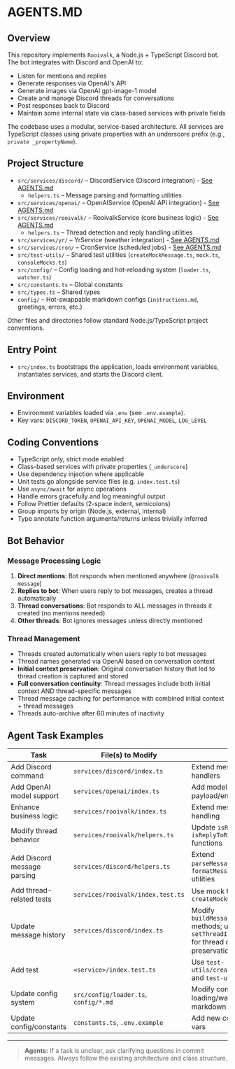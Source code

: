 # AGENTS.MD

## Overview

This repository implements `Rooivalk`, a Node.js + TypeScript Discord bot. The bot integrates with Discord and OpenAI to:

- Listen for mentions and replies
- Generate responses via OpenAI's API
- Generate images via OpenAI gpt-image-1 model
- Create and manage Discord threads for conversations
- Post responses back to Discord
- Maintain some internal state via class-based services with private fields

The codebase uses a modular, service-based architecture. All services are TypeScript classes using private properties with an underscore prefix (e.g., `private _propertyName`).

## Project Structure

- `src/services/discord/` – DiscordService (Discord integration) - [See AGENTS.md](src/services/discord/AGENTS.md)
  - `helpers.ts` – Message parsing and formatting utilities
- `src/services/openai/` – OpenAIService (OpenAI API integration) - [See AGENTS.md](src/services/openai/AGENTS.md)
- `src/services/rooivalk/` – RooivalkService (core business logic) - [See AGENTS.md](src/services/rooivalk/AGENTS.md)
  - `helpers.ts` – Thread detection and reply handling utilities
- `src/services/yr/` – YrService (weather integration) - [See AGENTS.md](src/services/yr/AGENTS.md)
- `src/services/cron/` – CronService (scheduled jobs) - [See AGENTS.md](src/services/cron/AGENTS.md)
- `src/test-utils/` – Shared test utilities (`createMockMessage.ts`, `mock.ts`, `consoleMocks.ts`)
- `src/config/` – Config loading and hot-reloading system (`loader.ts`, `watcher.ts`)
- `src/constants.ts` – Global constants
- `src/types.ts` – Shared types
- `config/` – Hot-swappable markdown configs (`instructions.md`, greetings, errors, etc.)

Other files and directories follow standard Node.js/TypeScript project conventions.

## Entry Point

- `src/index.ts` bootstraps the application, loads environment variables, instantiates services, and starts the Discord client.

## Environment

- Environment variables loaded via `.env` (see `.env.example`).
- Key vars: `DISCORD_TOKEN`, `OPENAI_API_KEY`, `OPENAI_MODEL`, `LOG_LEVEL`

## Coding Conventions

- TypeScript only, strict mode enabled
- Class-based services with private properties (`_underscore`)
- Use dependency injection where applicable
- Unit tests go alongside service files (e.g. `index.test.ts`)
- Use `async/await` for async operations
- Handle errors gracefully and log meaningful output
- Follow Prettier defaults (2-space indent, semicolons)
- Group imports by origin (Node.js, external, internal)
- Type annotate function arguments/returns unless trivially inferred

## Bot Behavior

### Message Processing Logic
1. **Direct mentions**: Bot responds when mentioned anywhere (`@rooivalk message`)
2. **Replies to bot**: When users reply to bot messages, creates a thread automatically
3. **Thread conversations**: Bot responds to ALL messages in threads it created (no mentions needed)
4. **Other threads**: Bot ignores messages unless directly mentioned

### Thread Management
- Threads created automatically when users reply to bot messages
- Thread names generated via OpenAI based on conversation context
- **Initial context preservation**: Original conversation history that led to thread creation is captured and stored
- **Full conversation continuity**: Thread messages include both initial context AND thread-specific messages
- Thread message caching for performance with combined initial context + thread messages
- Threads auto-archive after 60 minutes of inactivity

## Agent Task Examples

| Task                         | File(s) to Modify                        | Notes                                       |
|------------------------------|------------------------------------------|---------------------------------------------|
| Add Discord command          | `services/discord/index.ts`              | Extend message/interaction handlers         |
| Add OpenAI model support     | `services/openai/index.ts`               | Add model ID, update API payload/env vars   |
| Enhance business logic       | `services/rooivalk/index.ts`             | Extend message/state handling               |
| Modify thread behavior       | `services/rooivalk/helpers.ts`           | Update `isRooivalkThread`, `isReplyToRooivalk` functions |
| Add Discord message parsing  | `services/discord/helpers.ts`            | Extend `parseMessageInChain`, `formatMessageInChain` utilities |
| Add thread-related tests     | `services/rooivalk/index.test.ts`        | Use mock threads with `createMockMessage`   |
| Update message history       | `services/discord/index.ts`              | Modify `buildMessageChainFrom*` methods; use `setThreadInitialContext()` for thread context preservation |
| Add test                     | `<service>/index.test.ts`                | Use `test-utils/createMockMessage.ts` and `test-utils/mock.ts` |
| Update config system         | `src/config/loader.ts`, `config/*.md`    | Modify config loading/watching; update markdown configs |
| Update config/constants      | `constants.ts`, `.env.example`           | Add new constants or env vars               |

---

> **Agents:** If a task is unclear, ask clarifying questions in commit messages. Always follow the existing architecture and class structure.
